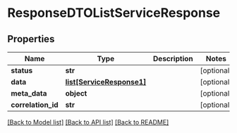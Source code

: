 # ResponseDTOListServiceResponse

## Properties
Name | Type | Description | Notes
------------ | ------------- | ------------- | -------------
**status** | **str** |  | [optional] 
**data** | [**list[ServiceResponse1]**](ServiceResponse1.md) |  | [optional] 
**meta_data** | **object** |  | [optional] 
**correlation_id** | **str** |  | [optional] 

[[Back to Model list]](../README.md#documentation-for-models) [[Back to API list]](../README.md#documentation-for-api-endpoints) [[Back to README]](../README.md)

